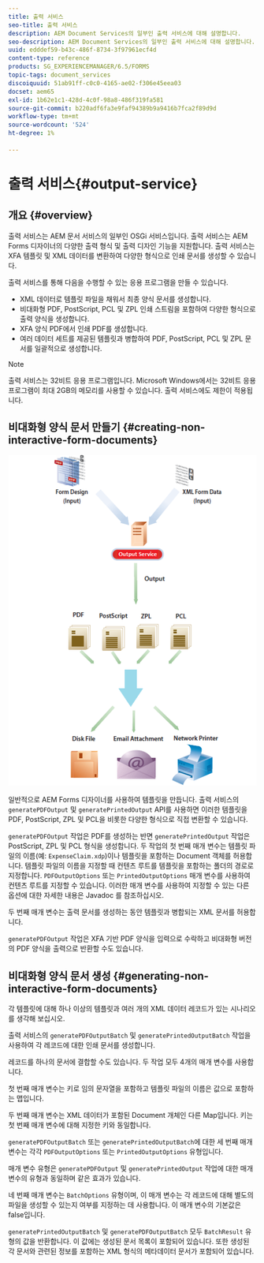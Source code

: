 ```yaml
---
title: 출력 서비스
seo-title: 출력 서비스
description: AEM Document Services의 일부인 출력 서비스에 대해 설명합니다.
seo-description: AEM Document Services의 일부인 출력 서비스에 대해 설명합니다.
uuid: edddef59-b43c-486f-8734-3f97961ecf4d
content-type: reference
products: SG_EXPERIENCEMANAGER/6.5/FORMS
topic-tags: document_services
discoiquuid: 51ab91ff-c0c0-4165-ae02-f306e45eea03
docset: aem65
exl-id: 1b62e1c1-428d-4c0f-98a8-486f319fa581
source-git-commit: b220adf6fa3e9faf94389b9a9416b7fca2f89d9d
workflow-type: tm+mt
source-wordcount: '524'
ht-degree: 1%

---
```


# 출력 서비스{#output-service}

## 개요 {#overview}

출력 서비스는 AEM 문서 서비스의 일부인 OSGi 서비스입니다. 출력 서비스는 AEM Forms 디자이너의 다양한 출력 형식 및 출력 디자인 기능을 지원합니다. 출력 서비스는 XFA 템플릿 및 XML 데이터를 변환하여 다양한 형식으로 인쇄 문서를 생성할 수 있습니다.

출력 서비스를 통해 다음을 수행할 수 있는 응용 프로그램을 만들 수 있습니다.

* XML 데이터로 템플릿 파일을 채워서 최종 양식 문서를 생성합니다.
* 비대화형 PDF, PostScript, PCL 및 ZPL 인쇄 스트림을 포함하여 다양한 형식으로 출력 양식을 생성합니다.
* XFA 양식 PDF에서 인쇄 PDF를 생성합니다.
* 여러 데이터 세트를 제공된 템플릿과 병합하여 PDF, PostScript, PCL 및 ZPL 문서를 일괄적으로 생성합니다.

>[!NOTE]
>
>출력 서비스는 32비트 응용 프로그램입니다. Microsoft Windows에서는 32비트 응용 프로그램이 최대 2GB의 메모리를 사용할 수 있습니다. 출력 서비스에도 제한이 적용됩니다.

## 비대화형 양식 문서 만들기 {#creating-non-interactive-form-documents}

![usingoutput_modified](assets/usingoutput_modified.png)

일반적으로 AEM Forms 디자이너를 사용하여 템플릿을 만듭니다. 출력 서비스의 `generatePDFOutput` 및 `generatePrintedOutput` API를 사용하면 이러한 템플릿을 PDF, PostScript, ZPL 및 PCL을 비롯한 다양한 형식으로 직접 변환할 수 있습니다.

`generatePDFOutput` 작업은 PDF를 생성하는 반면 `generatePrintedOutput` 작업은 PostScript, ZPL 및 PCL 형식을 생성합니다. 두 작업의 첫 번째 매개 변수는 템플릿 파일의 이름(예: `ExpenseClaim.xdp`)이나 템플릿을 포함하는 Document 객체를 허용합니다. 템플릿 파일의 이름을 지정할 때 컨텐츠 루트를 템플릿을 포함하는 폴더의 경로로 지정합니다. `PDFOutputOptions` 또는 `PrintedOutputOptions` 매개 변수를 사용하여 컨텐츠 루트를 지정할 수 있습니다. 이러한 매개 변수를 사용하여 지정할 수 있는 다른 옵션에 대한 자세한 내용은 Javadoc 를 참조하십시오.

두 번째 매개 변수는 출력 문서를 생성하는 동안 템플릿과 병합되는 XML 문서를 허용합니다.

`generatePDFOutput` 작업은 XFA 기반 PDF 양식을 입력으로 수락하고 비대화형 버전의 PDF 양식을 출력으로 반환할 수도 있습니다.

## 비대화형 양식 문서 생성 {#generating-non-interactive-form-documents}

각 템플릿에 대해 하나 이상의 템플릿과 여러 개의 XML 데이터 레코드가 있는 시나리오를 생각해 보십시오.

출력 서비스의 `generatePDFOutputBatch` 및 `generatePrintedOutputBatch` 작업을 사용하여 각 레코드에 대한 인쇄 문서를 생성합니다.

레코드를 하나의 문서에 결합할 수도 있습니다. 두 작업 모두 4개의 매개 변수를 사용합니다.

첫 번째 매개 변수는 키로 임의 문자열을 포함하고 템플릿 파일의 이름은 값으로 포함하는 맵입니다.

두 번째 매개 변수는 XML 데이터가 포함된 Document 개체인 다른 Map입니다. 키는 첫 번째 매개 변수에 대해 지정한 키와 동일합니다.

`generatePDFOutputBatch` 또는 `generatePrintedOutputBatch`에 대한 세 번째 매개 변수는 각각 `PDFOutputOptions` 또는 `PrintedOutputOptions` 유형입니다.

매개 변수 유형은 `generatePDFOutput` 및 `generatePrintedOutput` 작업에 대한 매개 변수의 유형과 동일하며 같은 효과가 있습니다.

네 번째 매개 변수는 `BatchOptions` 유형이며, 이 매개 변수는 각 레코드에 대해 별도의 파일을 생성할 수 있는지 여부를 지정하는 데 사용합니다. 이 매개 변수의 기본값은 false입니다.

`generatePrintedOutputBatch` 및 `generatePDFOutputBatch` 모두 `BatchResult` 유형의 값을 반환합니다. 이 값에는 생성된 문서 목록이 포함되어 있습니다. 또한 생성된 각 문서와 관련된 정보를 포함하는 XML 형식의 메타데이터 문서가 포함되어 있습니다.
